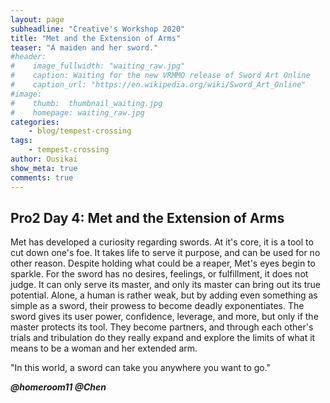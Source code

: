 ```yaml
---
layout: page
subheadline: "Creative's Workshop 2020"
title: "Met and the Extension of Arms"
teaser: "A maiden and her sword."
#header:
#    image_fullwidth: "waiting_raw.jpg"
#    caption: Waiting for the new VRMMO release of Sword Art Online
#    caption_url: "https://en.wikipedia.org/wiki/Sword_Art_Online"
#image:
#    thumb:  thumbnail_waiting.jpg
#    homepage: waiting_raw.jpg
categories:
    - blog/tempest-crossing
tags:
    - tempest-crossing 
author: Ousikai
show_meta: true
comments: true
---
```

## Pro2 Day 4: Met and the Extension of Arms
Met has developed a curiosity regarding swords. At it's core, it is a tool to cut down one's foe. It takes life to serve it purpose, and can be used for no other reason. Despite holding what could be a reaper, Met's eyes begin to sparkle. For the sword has no desires, feelings, or fulfillment, it does not judge. It can only serve its master, and only its master can bring out its true potential. Alone, a human is rather weak, but by adding even something as simple as a sword, their prowess to become deadly exponentiates. The sword gives its user power, confidence, leverage, and more, but only if the master protects its tool. They become partners, and through each other's trials and tribulation do they really expand and explore the limits of what it means to be a woman and her extended arm.

"In this world, a sword can take you anywhere you want to go."

***@homeroom11 @Chen***